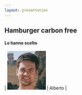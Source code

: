 ```yaml
---
layout: presentation
---
```


## Hamburger carbon free
#### Lo hanno scelto

| ![Alberto](./images/Alberto.jpg) | Alberto |
